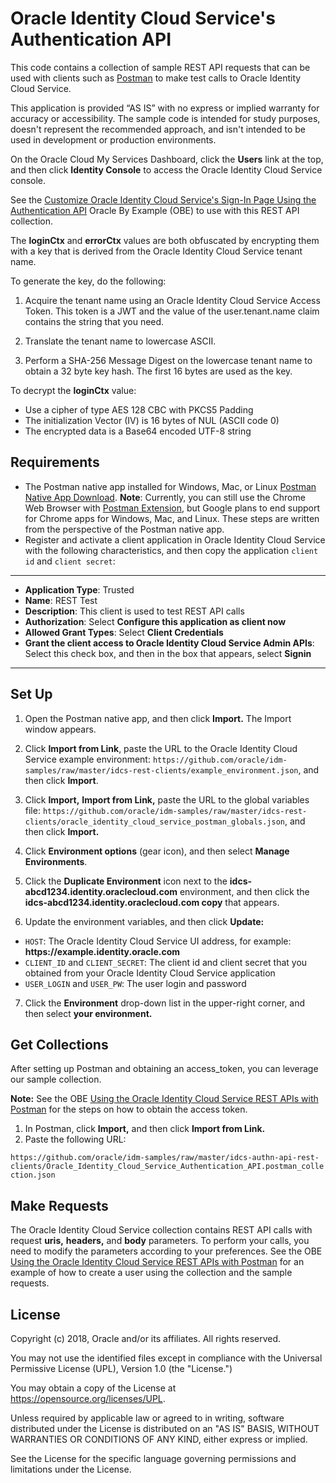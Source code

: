 # Oracle Identity Cloud Service's Authentication API

This code contains a collection of sample REST API requests that can be used with clients such as [Postman](http://getpostman.com) to make test calls to Oracle Identity Cloud Service. 

This application is provided “AS IS” with no express or implied warranty for accuracy or accessibility. The sample code is intended for study purposes, doesn't represent the recommended approach, and isn't intended to be used in development or production environments.

On the Oracle Cloud My Services Dashboard, click the **Users** link at the top, and then click **Identity Console** to access the Oracle Identity Cloud Service console.

See the [Customize Oracle Identity Cloud Service's Sign-In Page Using the Authentication API](https://apexapps.oracle.com/pls/apex/f?p=44785:112:0::::P112_CONTENT_ID:23767) Oracle By Example (OBE) to use with this REST API collection.

The **loginCtx** and **errorCtx** values are both obfuscated by encrypting them with a key that is derived from the Oracle Identity Cloud Service tenant name.

To generate the key, do the following:

1. Acquire the tenant name using an Oracle Identity Cloud Service Access Token. This token is a JWT and the value of the user.tenant.name claim contains the string that you need.

2. Translate the tenant name to lowercase ASCII.

3. Perform a SHA-256 Message Digest on the lowercase tenant name to obtain a 32 byte key hash. The first 16 bytes are used as the key.

To decrypt the **loginCtx** value:
- Use a cipher of type AES 128 CBC with PKCS5 Padding
- The initialization Vector (IV) is 16 bytes of NUL (ASCII code 0)
- The encrypted data is a Base64 encoded UTF-8 string

## Requirements

- The Postman native app installed for Windows, Mac, or Linux [Postman Native App Download](https://www.getpostman.com/apps).
    **Note**: Currently, you can still use the Chrome Web Browser with [Postman Extension](https://chrome.google.com/webstore/detail/postman-rest-client-packa/fhbjgbiflinjbdggehcddcbncdddomop), but Google plans to end support for Chrome apps for Windows, Mac, and Linux. These steps are written from the perspective of the Postman native app.
- Register and activate a client application in Oracle Identity Cloud Service with the following characteristics, and then copy the application `client id` and `client secret`:

---
- **Application Type**: Trusted
- **Name**: REST Test
- **Description**: This client is used to test REST API calls
- **Authorization**: Select **Configure this application as client now**
- **Allowed Grant Types**: Select **Client Credentials**
- **Grant the client access to Oracle Identity Cloud Service Admin APIs**: Select this check box, and then in the box that appears, select **Signin**
---

## Set Up
1. Open the Postman native app, and then click **Import.** The Import window appears.

2. Click **Import from Link**, paste the URL to the Oracle Identity Cloud Service example environment: `https://github.com/oracle/idm-samples/raw/master/idcs-rest-clients/example_environment.json`, and then click **Import**.

3. Click **Import,** **Import from Link,** paste the URL to the global variables file: `https://github.com/oracle/idm-samples/raw/master/idcs-rest-clients/oracle_identity_cloud_service_postman_globals.json`, and then click **Import.**

4. Click **Environment options** (gear icon), and then select **Manage Environments**.

5. Click the **Duplicate Environment** icon next to the **idcs-abcd1234.identity.oraclecloud.com** environment, and then click the **idcs-abcd1234.identity.oraclecloud.com copy** that appears.

6. Update the environment variables, and then click **Update:**

 - `HOST`: The Oracle Identity Cloud Service UI address, for example: **https://**example**.identity.oracle.com**
 - `CLIENT_ID` and `CLIENT_SECRET`: The client id and client secret that you obtained from your Oracle Identity Cloud Service application
 - `USER_LOGIN` and `USER_PW`: The user login and password

7. Click the **Environment** drop-down list in the upper-right corner, and then select **your environment.**

## Get Collections
After setting up Postman and obtaining an access_token, you can leverage our sample collection.

**Note:** See the OBE [Using the Oracle Identity Cloud Service REST APIs with Postman](https://apexapps.oracle.com/pls/apex/f?p=44785:112:13055075037206::::P112_CONTENT_ID,P112_PREV_PAGE:13484) for the steps on how to obtain the access token.

1. In Postman, click **Import,** and then click **Import from Link.**
2. Paste the following URL:

`https://github.com/oracle/idm-samples/raw/master/idcs-authn-api-rest-clients/Oracle_Identity_Cloud_Service_Authentication_API.postman_collection.json`

## Make Requests
The Oracle Identity Cloud Service collection contains REST API calls with request **uris,** **headers,** and **body** parameters. To perform your calls, you need to modify the parameters according to your preferences. See the OBE [Using the Oracle Identity Cloud Service REST APIs with Postman](http://www.oracle.com/webfolder/technetwork/tutorials/obe/cloud/idcs/idcs_rest_postman_obe/rest_postman.html) for an example of how to create a user using the collection and the sample requests.

## License

Copyright (c) 2018, Oracle and/or its affiliates. All rights reserved.

You may not use the identified files except in compliance with the
Universal Permissive License (UPL), Version 1.0 (the "License.")

You may obtain a copy of the License at
https://opensource.org/licenses/UPL. 

Unless required by applicable law or agreed to in writing, software
distributed under the License is distributed on an "AS IS" BASIS, WITHOUT
WARRANTIES OR CONDITIONS OF ANY KIND, either express or implied.

See the License for the specific language governing permissions and
limitations under the License.